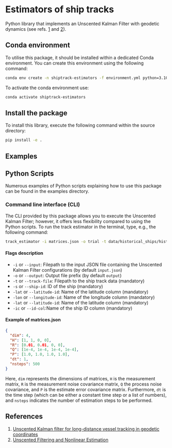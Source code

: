 # Estimators of ship tracks

Python library that implements an Unscented Kalman Filter with geodetic dynamics (see refs. [1] and [2]).

## Conda environment

To utilise this package, it should be installed within a dedicated Conda environment. You can create this environment using the following command:

```bash
conda env create -n shiptrack-estimators -f environment.yml python=3.10
```

To activate the conda environment use:

```bash
conda activate shiptrack-estimators
```

## Install the package

To install this library, execute the following command within the source directory:

```bash
pip install -e .
```

## Examples

## Python Scripts

Numerous examples of Python scripts explaining how to use this package can be found in the examples directory.

### Command line interface (CLI)

The CLI provided by this package allows you to execute the Unscented Kalman Filter; however, it offers less flexibility compared to using the Python scripts. To run the track estimator in the terminal, type, e.g., the following command:

```bash
track_estimator -i matrices.json -o trial -t data/historical_ships/historical_ship_data.csv -s 01203823 -ic "primary.id" -lat "lat" -lon "lon"
```

#### Flags description

- `-i` or `--input`: Filepath to the input JSON file containing the Unscented Kalman Filter configurations (by default `input.json`)
- `-o` or `--output`: Output file prefix (by default `output`)
- `-t` or `--track-file`: Filepath to the ship track data (mandatory)
- `-s` or `--ship-id`: ID of the ship (mandatory)
- `-lat` or `--latitude-id`: Name of the latitude column (mandatory)
- `-lon` or `--longitude-id`: Name of the longitude column (mandatory)
- `-lat` or `--latitude-id`: Name of the latitude column (mandatory)
- `-ic` or `--id-col`:Name of the ship ID column (mandatory)

#### Example of matrices.json

```json
{
  "dim": 4,
  "H": [1, 1, 0, 0],
  "R": [0.01, 0.01, 0, 0],
  "Q": [1e-4, 1e-4, 1e-4, 1e-4],
  "P": [1.0, 1.0, 1.0, 1.0],
  "dt": 1,
  "nsteps": 500
}
```

Here, `dim` represents the dimensions of matrices, `H` is the measurement matrix, `R` is the measurement noise covariance matrix, `Q` the process noise covariance, and `P` is the estimate error covariance matrix. Furthermore, `dt` is the time step (which can be either a constant time step or a list of numbers), and `nsteps` indicates the number of estimation steps to be performed.

## References

1. [Unscented Kalman filter for long-distance vessel tracking in geodetic coordinates][1]
1. [Unscented Filtering and Nonlinear Estimation][2]

[1]: https://doi.org/10.1016/j.apor.2022.103205
[2]: https://ieeexplore.ieee.org/document/1271397
